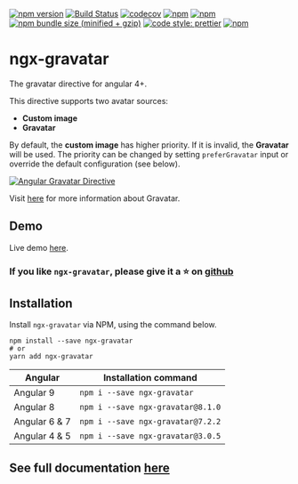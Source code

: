 [![npm version](https://img.shields.io/npm/v/ngx-gravatar)](https://www.npmjs.com/package/ngx-gravatar)
[![Build Status](https://travis-ci.org/t-ho/ngx-gravatar.svg?branch=master)](https://travis-ci.org/t-ho/ngx-gravatar)
[![codecov](https://codecov.io/gh/t-ho/ngx-gravatar/branch/master/graph/badge.svg)](https://codecov.io/gh/t-ho/ngx-gravatar)
[![npm](https://img.shields.io/npm/dt/ngx-gravatar.svg)](https://www.npmjs.com/package/ngx-gravatar)
[![npm](https://img.shields.io/badge/dynamic/json.svg?label=downloads&url=https%3A%2F%2Fapi.npmjs.org%2Fdownloads%2Fpoint%2Flast-week%2Fngx-gravatar&query=%24.downloads&colorB=bightgreen&suffix=%2Fweek)](https://www.npmjs.com/package/ngx-gravatar)
[![npm bundle size (minified + gzip)](https://img.shields.io/bundlephobia/minzip/ngx-gravatar.svg)](https://bundlephobia.com/result?p=ngx-gravatar)
[![code style: prettier](https://img.shields.io/badge/code_style-prettier-ff69b4.svg)](https://github.com/prettier/prettier)
[![npm](https://img.shields.io/npm/l/ngx-gravatar.svg)](https://www.npmjs.com/package/ngx-gravatar)

# ngx-gravatar

The gravatar directive for angular 4+.

This directive supports two avatar sources:

- **Custom image**
- **Gravatar**

By default, the **custom image** has higher priority. If it is invalid, the **Gravatar** will be used. The priority can be changed by setting `preferGravatar` input or override the default configuration (see below).

[![Angular Gravatar Directive](https://github.com/t-ho/ngx-gravatar/raw/assets/src/assets/demo.png)](https://tdev.app/ngx-gravatar/demo)

Visit [here](https://en.gravatar.com/) for more information about Gravatar.

## Demo

Live demo [here](https://tdev.app/ngx-gravatar/demo).

### If you like `ngx-gravatar`, please give it a :star: on [github](https://github.com/t-ho/ngx-gravatar)

## Installation

Install `ngx-gravatar` via NPM, using the command below.

```shell
npm install --save ngx-gravatar
# or
yarn add ngx-gravatar
```

| Angular       | Installation command              |
| ------------- | --------------------------------- |
| Angular 9     | `npm i --save ngx-gravatar`       |
| Angular 8     | `npm i --save ngx-gravatar@8.1.0` |
| Angular 6 & 7 | `npm i --save ngx-gravatar@7.2.2` |
| Angular 4 & 5 | `npm i --save ngx-gravatar@3.0.5` |

## See full documentation [here](https://tdev.app/ngx-gravatar)
